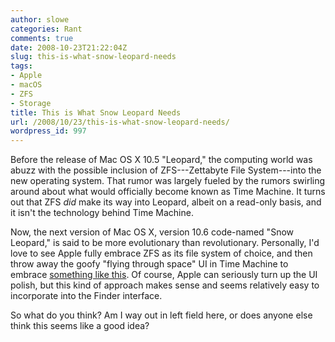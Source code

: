```yaml
---
author: slowe
categories: Rant
comments: true
date: 2008-10-23T21:22:04Z
slug: this-is-what-snow-leopard-needs
tags:
- Apple
- macOS
- ZFS
- Storage
title: This is What Snow Leopard Needs
url: /2008/10/23/this-is-what-snow-leopard-needs/
wordpress_id: 997
---
```


Before the release of Mac OS X 10.5 "Leopard," the computing world was abuzz with the possible inclusion of ZFS---Zettabyte File System---into the new operating system. That rumor was largely fueled by the rumors swirling around about what would officially become known as Time Machine. It turns out that ZFS _did_ make its way into Leopard, albeit on a read-only basis, and it isn't the technology behind Time Machine.

Now, the next version of Mac OS X, version 10.6 code-named "Snow Leopard," is said to be more evolutionary than revolutionary. Personally, I'd love to see Apple fully embrace ZFS as its file system of choice, and then throw away the goofy "flying through space" UI in Time Machine to embrace [something like this](http://blogs.sun.com/erwann/entry/zfs_on_the_desktop_zfs). Of course, Apple can seriously turn up the UI polish, but this kind of approach makes sense and seems relatively easy to incorporate into the Finder interface.

So what do you think? Am I way out in left field here, or does anyone else think this seems like a good idea?
